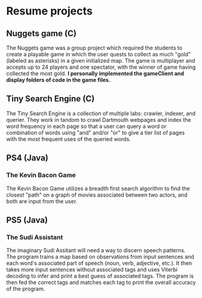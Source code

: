 # Resume projects

## Nuggets game (C)

The Nuggets game was a group project which required the students to create a playable game
in which the user quests to collect as much "gold" (labeled as asterisks) in a given
initialized map. The game is multiplayer and accepts up to 24 players and one spectator,
with the winner of game having collected the most gold. **I personally implemented the gameClient
and display folders of code in the game files.**

## Tiny Search Engine (C)

The Tiny Search Engine is a collection of multiple labs: crawler, indexer, and querier. They
work in tandom to crawl Dartmouth webpages and index the word frequency in each page so that
a user can query a word or combination of words using "and" and/or "or" to give a tier list
of pages with the most frequent uses of the queried words.

## PS4 (Java)

### The Kevin Bacon Game

The Kevin Bacon Game utilizes a breadth first search algorithm to find the closest "path" 
on a graph of movies associated between two actors, and both are input from the user.

## PS5 (Java)

### The Sudi Assistant

The imaginary Sudi Assitant will need a way to discern speech patterns. The program trains a
map based on observations from input sentences and each word's associated part of speech (noun,
verb, adjective, etc.). It then takes more input sentences without associated tags and uses
Viterbi decoding to infer and print a best guess of associated tags. The program is then 
fed the correct tags and matches each tag to print the overall accuracy of the program.